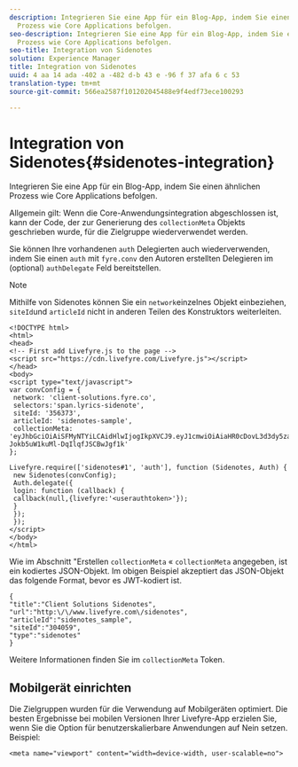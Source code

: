 ```yaml
---
description: Integrieren Sie eine App für ein Blog-App, indem Sie einen ähnlichen
  Prozess wie Core Applications befolgen.
seo-description: Integrieren Sie eine App für ein Blog-App, indem Sie einen ähnlichen
  Prozess wie Core Applications befolgen.
seo-title: Integration von Sidenotes
solution: Experience Manager
title: Integration von Sidenotes
uuid: 4 aa 14 ada -402 a -482 d-b 43 e -96 f 37 afa 6 c 53
translation-type: tm+mt
source-git-commit: 566ea2587f101202045488e9f4edf73ece100293

---
```



# Integration von Sidenotes{#sidenotes-integration}

Integrieren Sie eine App für ein Blog-App, indem Sie einen ähnlichen Prozess wie Core Applications befolgen.

Allgemein gilt: Wenn die Core-Anwendungsintegration abgeschlossen ist, kann der Code, der zur Generierung des `collectionMeta` Objekts geschrieben wurde, für die Zielgruppe wiederverwendet werden.

Sie können Ihre vorhandenen `auth` Delegierten auch wiederverwenden, indem Sie einen `auth` mit `fyre.conv` den Autoren erstellten Delegieren im (optional) `authDelegate` Feld bereitstellen.

>[!NOTE]
>
>Mithilfe von Sidenotes können Sie ein `network`einzelnes Objekt einbeziehen, `siteId`und `articleId` nicht in anderen Teilen des Konstruktors weiterleiten.

```
<!DOCTYPE html> 
<html> 
<head> 
<!-- First add Livefyre.js to the page --> 
<script src="https://cdn.livefyre.com/Livefyre.js"></script> 
</head> 
<body> 
<script type="text/javascript"> 
var convConfig = { 
 network: 'client-solutions.fyre.co', 
 selectors:'span.lyrics-sidenote', 
 siteId: '356373', 
 articleId: 'sidenotes-sample', 
 collectionMeta: 'eyJhbGciOiAiSFMyNTYiLCAidHlwIjogIkpXVCJ9.eyJ1cmwiOiAiaHR0cDovL3d3dy5zaWRlbm90ZXMtZGVtby5jb20vbHlyaWNzIiwgInNpdGVJZCI6ICIzMDQwNTkiLCAidHlwZSI6ICJzaWRlbm90ZXMiLCAiYXJ0aWNsZUlkIjogInNpZGVub3Rlc19zYW1wbGUiLCAidGl0bGUiOiAiQ2xpZW50IFNvbHV0aW9ucyBTaWRlbm90ZXMifQ.2gxnsM0TS8dfp-Jokb5uW1kuMl-DqIlqfJSCBwJgf1k' 
}; 
  
Livefyre.require(['sidenotes#1', 'auth'], function (Sidenotes, Auth) { 
 new Sidenotes(convConfig); 
 Auth.delegate({ 
 login: function (callback) { 
 callback(null,{livefyre:'<userauthtoken>'}); 
 } 
 }); 
 }); 
</script> 
</body> 
</html>
```

Wie im Abschnitt "Erstellen `collectionMeta` « `collectionMeta` angegeben, ist ein kodiertes JSON-Objekt. Im obigen Beispiel akzeptiert das JSON-Objekt das folgende Format, bevor es JWT-kodiert ist.

```
{ 
"title":"Client Solutions Sidenotes", 
"url":"http:\/\/www.livefyre.com\/sidenotes", 
"articleId":"sidenotes_sample", 
"siteId":"304059", 
"type":"sidenotes" 
}
```

Weitere Informationen finden Sie im `collectionMeta` Token.

## Mobilgerät einrichten

Die Zielgruppen wurden für die Verwendung auf Mobilgeräten optimiert. Die besten Ergebnisse bei mobilen Versionen Ihrer Livefyre-App erzielen Sie, wenn Sie die Option für benutzerskalierbare Anwendungen auf Nein setzen. Beispiel:

```
<meta name="viewport" content="width=device-width, user-scalable=no">
```
